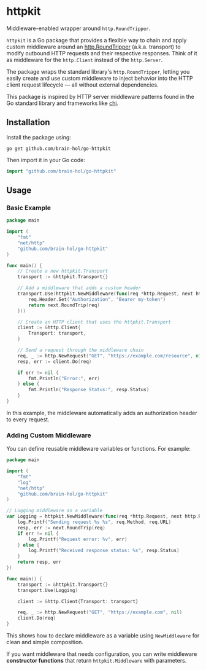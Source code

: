 # httpkit

Middleware-enabled wrapper around `http.RoundTripper`.

`httpkit` is a Go package that provides a flexible way to chain and apply custom middleware around an [http.RoundTripper](https://pkg.go.dev/net/http#RoundTripper) (a.k.a. transport) to modify outbound HTTP requests and their respective responses. Think of it as middleware for the `http.Client` instead of the `http.Server`.

The package wraps the standard library's `http.RoundTripper`, letting you easily create and use custom middleware to inject behavior into the HTTP client request lifecycle — all without external dependencies.

This package is inspired by HTTP server middleware patterns found in the Go standard library and frameworks like [chi](https://github.com/go-chi/chi).

## Installation

Install the package using:

```shell
go get github.com/brain-hol/go-httpkit
```

Then import it in your Go code:

```go
import "github.com/brain-hol/go-httpkit"
```

## Usage

### Basic Example

```go
package main

import (
	"fmt"
	"net/http"
	"github.com/brain-hol/go-httpkit"
)

func main() {
	// Create a new httpkit.Transport
	transport := &httpkit.Transport{}

	// Add a middleware that adds a custom header
	transport.Use(httpkit.NewMiddleware(func(req *http.Request, next http.RoundTripper) (*http.Response, error) {
		req.Header.Set("Authorization", "Bearer my-token")
		return next.RoundTrip(req)
	}))

	// Create an HTTP client that uses the httpkit.Transport
	client := &http.Client{
		Transport: transport,
	}

	// Send a request through the middleware chain
	req, _ := http.NewRequest("GET", "https://example.com/resource", nil)
	resp, err := client.Do(req)

	if err != nil {
		fmt.Println("Error:", err)
	} else {
		fmt.Println("Response Status:", resp.Status)
	}
}
```

In this example, the middleware automatically adds an authorization header to every request.

### Adding Custom Middleware

You can define reusable middleware variables or functions. For example:

```go
package main

import (
	"fmt"
	"log"
	"net/http"
	"github.com/brain-hol/go-httpkit"
)

// Logging middleware as a variable
var Logging = httpkit.NewMiddleware(func(req *http.Request, next http.RoundTripper) (*http.Response, error) {
	log.Printf("Sending request %s %s", req.Method, req.URL)
	resp, err := next.RoundTrip(req)
	if err != nil {
		log.Printf("Request error: %v", err)
	} else {
		log.Printf("Received response status: %s", resp.Status)
	}
	return resp, err
})

func main() {
	transport := &httpkit.Transport{}
	transport.Use(Logging)

	client := &http.Client{Transport: transport}

	req, _ := http.NewRequest("GET", "https://example.com", nil)
	client.Do(req)
}
```

This shows how to declare middleware as a variable using `NewMiddleware` for clean and simple composition.

If you want middleware that needs configuration, you can write middleware **constructor functions** that return `httpkit.Middleware` with parameters.
